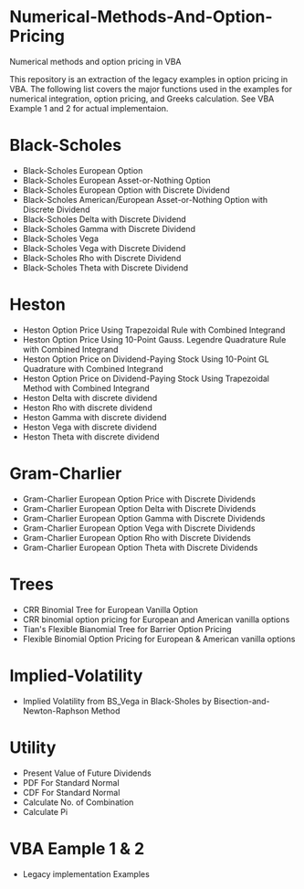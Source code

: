 # Numerical-Methods-And-Option-Pricing
Numerical methods and option pricing in VBA

This repository is an extraction of the legacy examples in option pricing in VBA. The following list covers the major functions used in the examples for numerical integration, option pricing, and Greeks calculation. See VBA Example 1 and 2 for actual implementaion.


# Black-Scholes
- Black-Scholes European Option
- Black-Scholes European Asset-or-Nothing Option
- Black-Scholes European Option with Discrete Dividend
- Black-Scholes American/European Asset-or-Nothing Option with Discrete Dividend
- Black-Scholes Delta with Discrete Dividend
- Black-Scholes Gamma with Discrete Dividend
- Black-Scholes Vega
- Black-Scholes Vega with Discrete Dividend
- Black-Scholes Rho with Discrete Dividend
- Black-Scholes Theta with Discrete Dividend

# Heston
- Heston Option Price Using Trapezoidal Rule with Combined Integrand
- Heston Option Price Using 10-Point Gauss. Legendre Quadrature Rule with Combined Integrand
- Heston Option Price on Dividend-Paying Stock Using 10-Point GL Quadrature with Combined Integrand
- Heston Option Price on Dividend-Paying Stock Using Trapezoidal Method with Combined Integrand
- Heston Delta with discrete dividend
- Heston Rho with discrete dividend
- Heston Gamma with discrete dividend
- Heston Vega with discrete dividend
- Heston Theta with discrete dividend

# Gram-Charlier
- Gram-Charlier European Option Price with Discrete Dividends
- Gram-Charlier European Option Delta with Discrete Dividends
- Gram-Charlier European Option Gamma with Discrete Dividends
- Gram-Charlier European Option Vega with Discrete Dividends
- Gram-Charlier European Option Rho with Discrete Dividends
- Gram-Charlier European Option Theta with Discrete Dividends

# Trees
- CRR Binomial Tree for European Vanilla Option
- CRR binomial option pricing for European and American vanilla options
- Tian's Flexible Bianomial Tree for Barrier Option Pricing
- Flexible Binomial Option Pricing for European & American vanilla options

# Implied-Volatility
- Implied Volatility from BS_Vega in Black-Sholes by Bisection-and-Newton-Raphson Method

# Utility
- Present Value of Future Dividends
- PDF For Standard Normal
- CDF For Standard Normal
- Calculate No. of Combination
- Calculate Pi

# VBA Eample 1 & 2
- Legacy implementation Examples

